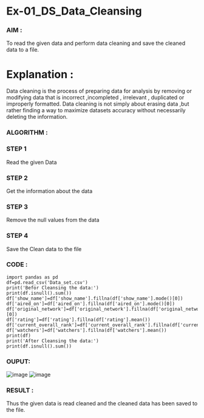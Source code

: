 # Ex-01_DS_Data_Cleansing


### AIM :
To read the given data and perform data cleaning and save the cleaned data to a file. 

# Explanation :
Data cleaning is the process of preparing data for analysis by removing or modifying data that is incorrect ,incompleted , irrelevant , duplicated or improperly formatted. 
Data cleaning is not simply about erasing data ,but rather finding a way to maximize datasets accuracy without necessarily deleting the information. 

### ALGORITHM :
### STEP 1
Read the given Data
### STEP 2
Get the information about the data
### STEP 3
Remove the null values from the data
### STEP 4
Save the Clean data to the file


### CODE :
```
import pandas as pd 
df=pd.read_csv('Data_set.csv')
print('Befor Cleansing the data:')
print(df.isnull().sum())
df['show_name']=df['show_name'].fillna(df['show_name'].mode()[0])
df['aired_on']=df['aired_on'].fillna(df['aired_on'].mode()[0])
df['original_network']=df['original_network'].fillna(df['original_network'].mode()[0])
df['rating']=df['rating'].fillna(df['rating'].mean())
df['current_overall_rank']=df['current_overall_rank'].fillna(df['current_overall_rank'].median())
df['watchers']=df['watchers'].fillna(df['watchers'].mean())
print(df)
print('After Cleansing the data:')
print(df.isnull().sum())
```
### OUPUT:
![image](https://user-images.githubusercontent.com/94810884/160634158-1fa0120f-ecf9-40e3-9997-e0fbbfec18ee.png)
![image](https://user-images.githubusercontent.com/94810884/160634208-8c18101a-ed6f-4499-a695-ce165b0bfc54.png)

### RESULT :
Thus the given data is read cleaned and the cleaned data has been saved to the file.


